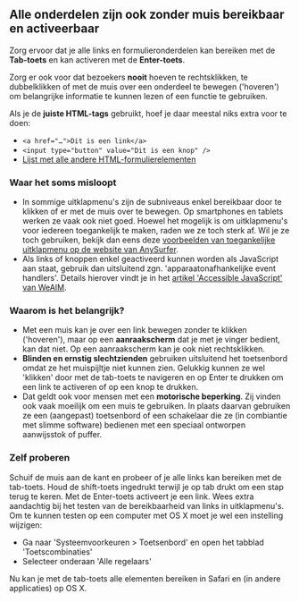 ## Alle onderdelen zijn ook zonder muis bereikbaar en activeerbaar

Zorg ervoor dat je alle links en formulieronderdelen kan bereiken met de **Tab-toets** en kan activeren met de **Enter-toets**.

Zorg er ook voor dat bezoekers **nooit** hoeven te rechtsklikken, te dubbelklikken of met de muis over een onderdeel te bewegen ('hoveren') om belangrijke informatie te kunnen lezen of een functie te gebruiken.

Als je de **juiste HTML-tags** gebruikt, hoef je daar meestal niks extra voor te doen:

- `<a href="…">Dit is een link</a>`
- `<input type="button" value="Dit is een knop" />`
- <a href="http://nativeformelements.com">Lijst met alle andere HTML-formulierelementen</a>

### Waar het soms misloopt

- In sommige uitklapmenu's zijn de subniveaus enkel bereikbaar door te klikken of er met de muis over te bewegen. Op smartphones en tablets werken ze vaak ook niet goed. Hoewel het mogelijk is om uitklapmenu's voor iedereen toegankelijk te maken, raden we ze toch sterk af. Wil je ze toch gebruiken, bekijk dan eens deze [voorbeelden van toegankelijke uitklapmenu op de website van AnySurfer](http://www.anysurfer.be/nl/blog/detail/toegankelijke-uitklapmenus).
- Als links of knoppen enkel geactiveerd kunnen worden als JavaScript aan staat, gebruik dan uitsluitend zgn. 'apparaatonafhankelijke event handlers'. Details hierover vindt je in het [artikel 'Accessible JavaScript' van WeAIM](http://webaim.org/techniques/javascript/eventhandlers).

### Waarom is het belangrijk?

- Met een muis kan je over een link bewegen zonder te klikken ('hoveren'), maar op een **aanraakscherm** dat je met je vinger bedient, kan dat niet. Op een aanraakscherm kan je ook niet rechtsklikken.
- **Blinden en ernstig slechtzienden** gebruiken uitsluitend het toetsenbord omdat ze het muispijltje niet kunnen zien. Gelukkig kunnen ze wel 'klikken' door met de tab-toets te navigeren en op Enter te drukken om een link te activeren of op een knop te drukken.
- Dat geldt ook voor mensen met een **motorische beperking**. Zij vinden ook vaak moeilijk om een muis te gebruiken. In plaats daarvan gebruiken ze een (aangepast) toetsenbord of een schakelaar die ze (in combiantie met slimme software) bedienen met een speciaal ontworpen aanwijsstok of puffer.

### Zelf proberen

Schuif de muis aan de kant en probeer of je alle links kan bereiken met de tab-toets. Houd de shift-toets ingedrukt terwijl je op tab drukt om een stap terug te keren. Met de Enter-toets activeert je een link. Wees extra aandachtig bij het testen van de bereikbaarheid van links in uitklapmenu's. Om te kunnen testen op een computer met OS X moet je wel een instelling wijzigen:

- Ga naar 'Systeemvoorkeuren > Toetsenbord' en open het tabblad 'Toetscombinaties'
- Selecteer onderaan 'Alle regelaars'

Nu kan je met de tab-toets alle elementen bereiken in Safari en (in andere applicaties) op OS X.
